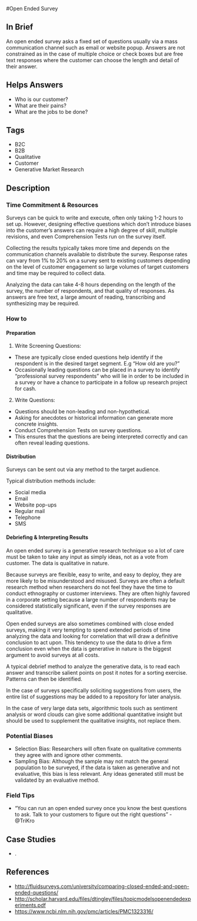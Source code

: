 #Open Ended Survey

## In Brief

An open ended survey asks a fixed set of questions usually via a mass communication channel such as email or website popup. Answers are not constrained as in the case of multiple choice or check boxes but are free text responses where the customer can choose the length and detail of their answer.

## Helps Answers
- Who is our customer?
- What are their pains?
- What are the jobs to be done?

## Tags
- B2C
- B2B
- Qualitative
- Customer
- Generative Market Research

## Description

### Time Commitment & Resources
Surveys can be quick to write and execute, often only taking 1-2 hours to set up. However, designing effective questions which don’t introduce biases into the customer’s answers can require a high degree of skill, multiple revisions, and even Comprehension Tests run on the survey itself.

Collecting the results typically takes more time and depends on the communication channels available to distribute the survey. Response rates can vary from 1% to 20% on a survey sent to existing customers depending on the level of customer engagement so large volumes of target customers and time may be required to collect data.

Analyzing the data can take 4-8 hours depending on the length of the survey, the number of respondents, and that quality of responses. As answers are free text, a large amount of reading, transcribing and synthesizing may be required.

### How to

#### Preparation
1. Write Screening Questions: 
  * These are typically close ended questions help identify if the respondent is in the desired target segment. E.g “How old are you?” 
  * Occasionally leading questions can be placed in a survey to identify “professional survey respondents” who will lie in order to be included in a survey or have a chance to participate in a follow up research project for cash.
  
2. Write Questions: 
  * Questions should be non-leading and non-hypothetical. 
  * Asking for anecdotes or historical information can generate more concrete insights. 
  * Conduct Comprehension Tests on survey questions. 
  * This ensures that the questions are being interpreted correctly and can often reveal leading questions.

#### Distribution
Surveys can be sent out via any method to the target audience.

Typical distribution methods include:
- Social media
- Email
- Website pop-ups
- Regular mail
- Telephone
- SMS

#### Debriefing & Interpreting Results
An open ended survey is a generative research technique so a lot of care must be taken to take any input as simply ideas, not as a vote from customer. The data is qualitative in nature. 

Because surveys are flexible, easy to write, and easy to deploy, they are more likely to be misunderstood and misused. Surveys are often a default research method when researchers do not feel they have the time to conduct ethnography or customer interviews. They are often highly favored in a corporate setting because a large number of respondents may be considered statistically significant, even if the survey responses are qualitative.

Open ended surveys are also sometimes combined with close ended surveys, making it very tempting to spend extended periods of time analyzing the data and looking for correlation that will draw a definitive conclusion to act upon. This tendency to use the data to drive a firm conclusion even when the data is generative in nature is the biggest argument to avoid surveys at all costs.

A typical debrief method to analyze the generative data, is to read each answer and transcribe salient points on post it notes for a sorting exercise. Patterns can then be identified.

In the case of surveys specifically soliciting suggestions from users, the entire list of suggestions may be added to a repository for later analysis.

In the case of very large data sets, algorithmic tools such as sentiment analysis or word clouds can give some additional quantitative insight but should be used to supplement the qualitative insights, not replace them.

### Potential Biases
- Selection Bias: Researchers will often fixate on qualitative comments they agree with and ignore other comments.
- Sampling Bias: Although the sample may not match the general population to be surveyed, if the data is taken as generative and not evaluative, this bias is less relevant. Any ideas generated still must be validated by an evaluative method.

### Field Tips
- “You can run an open ended survey once you know the best questions to ask. Talk to your customers to figure out the right questions” - @TriKro

## Case Studies
- .

## References
- http://fluidsurveys.com/university/comparing-closed-ended-and-open-ended-questions/
- http://scholar.harvard.edu/files/dtingley/files/topicmodelsopenendedexperiments.pdf
- https://www.ncbi.nlm.nih.gov/pmc/articles/PMC1323316/
